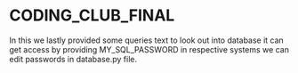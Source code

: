 # CODING_CLUB_FINAL

In this we lastly provided some queries text to look out into database it can get access by providing MY_SQL_PASSWORD in respective systems we can edit passwords in database.py file.
